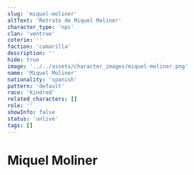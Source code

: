```yaml
---
slug: 'miquel-moliner'
altText: 'Retrato de Miquel Moliner'
character_type: 'npc'
clan: 'ventrue'
coterie: ''
faction: 'camarilla'
description: ''
hide: true
image: '../../assets/character_images/miquel-moliner.png'
name: 'Miquel Moliner'
nationality: 'spanish'
pattern: 'default'
race: 'kindred'
related_characters: []
role: ''
showInfo: false
status: 'unlive'
tags: []
---
```


# Miquel Moliner
